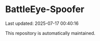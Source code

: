 # BattleEye-Spoofer

Last updated: 2025-07-17 00:40:16

This repository is automatically maintained.

